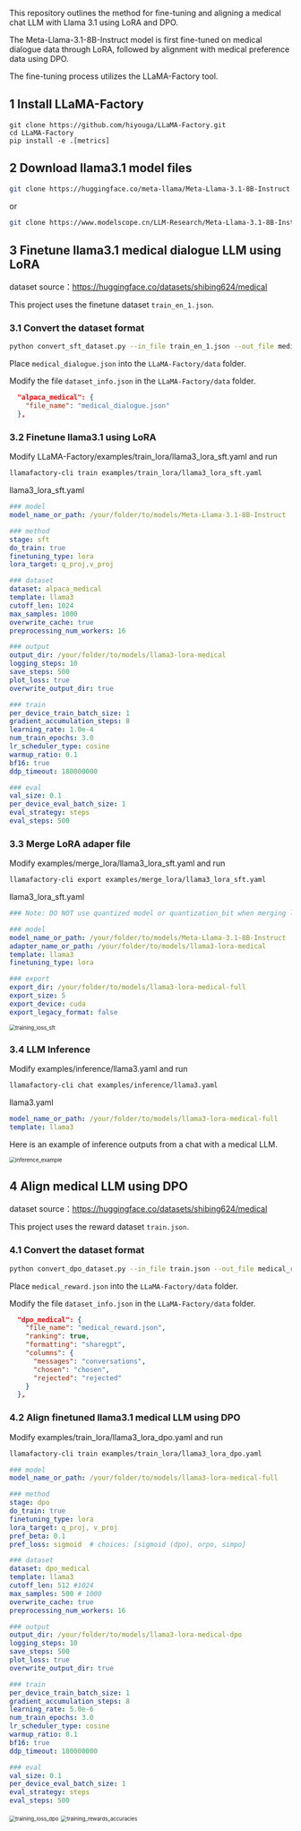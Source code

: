 This repository outlines the method for fine-tuning and aligning a medical chat LLM with Llama 3.1 using LoRA and DPO.

The Meta-Llama-3.1-8B-Instruct model is first fine-tuned on medical dialogue data through LoRA, followed by alignment with medical preference data using DPO.

The fine-tuning process utilizes the LLaMA-Factory tool.

## 1 Install LLaMA-Factory

```
git clone https://github.com/hiyouga/LLaMA-Factory.git
cd LLaMA-Factory
pip install -e .[metrics]
```

## 2 Download llama3.1 model files  

```bash
git clone https://huggingface.co/meta-llama/Meta-Llama-3.1-8B-Instruct
```

 or 

```bash
git clone https://www.modelscope.cn/LLM-Research/Meta-Llama-3.1-8B-Instruct.git
```

## 3 Finetune llama3.1 medical dialogue LLM using LoRA

dataset source：https://huggingface.co/datasets/shibing624/medical

This project uses the finetune dataset `train_en_1.json`.

### 3.1 Convert the dataset format

```bash
python convert_sft_dataset.py --in_file train_en_1.json --out_file medical_dialogue.json
```

Place `medical_dialogue.json` into the `LLaMA-Factory/data` folder.

Modify the file `dataset_info.json` in the `LLaMA-Factory/data` folder.

```json
  "alpaca_medical": {
    "file_name": "medical_dialogue.json"
  },
```

### 3.2  Finetune llama3.1 using LoRA

Modify  LLaMA-Factory/examples/train_lora/llama3_lora_sft.yaml and run

```bash
llamafactory-cli train examples/train_lora/llama3_lora_sft.yaml
```

llama3_lora_sft.yaml
```yaml
### model
model_name_or_path: /your/folder/to/models/Meta-Llama-3.1-8B-Instruct

### method
stage: sft
do_train: true
finetuning_type: lora
lora_target: q_proj,v_proj

### dataset
dataset: alpaca_medical
template: llama3
cutoff_len: 1024
max_samples: 1000
overwrite_cache: true
preprocessing_num_workers: 16

### output
output_dir: /your/folder/to/models/llama3-lora-medical
logging_steps: 10
save_steps: 500
plot_loss: true
overwrite_output_dir: true

### train
per_device_train_batch_size: 1
gradient_accumulation_steps: 8
learning_rate: 1.0e-4
num_train_epochs: 3.0
lr_scheduler_type: cosine
warmup_ratio: 0.1
bf16: true
ddp_timeout: 180000000

### eval
val_size: 0.1
per_device_eval_batch_size: 1
eval_strategy: steps
eval_steps: 500
```



### 3.3  Merge LoRA adaper file 

Modify examples/merge_lora/llama3_lora_sft.yaml and run

```bash
llamafactory-cli export examples/merge_lora/llama3_lora_sft.yaml
```

llama3_lora_sft.yaml

```yaml
### Note: DO NOT use quantized model or quantization_bit when merging lora adapters

### model
model_name_or_path: /your/folder/to/models/Meta-Llama-3.1-8B-Instruct
adapter_name_or_path: /your/folder/to/models/llama3-lora-medical
template: llama3
finetuning_type: lora

### export
export_dir: /your/folder/to/models/llama3-lora-medical-full
export_size: 5
export_device: cuda
export_legacy_format: false
```

<img src=".\images\training_loss_sft.png" alt="training_loss_sft" style="zoom:67%;" />

###  3.4 LLM Inference 

Modify examples/inference/llama3.yaml and run

```bash
llamafactory-cli chat examples/inference/llama3.yaml
```

llama3.yaml

```yaml
model_name_or_path: /your/folder/to/models/llama3-lora-medical-full
template: llama3
```
Here is an example of inference outputs from a chat with a medical LLM.

<img src=".\images\inference_example.png" alt="inference_example" style="zoom:67%;" />

## 4 Align medical LLM using DPO

dataset source：https://huggingface.co/datasets/shibing624/medical

This project uses the reward dataset `train.json`.

### 4.1 Convert the dataset format

```bash
python convert_dpo_dataset.py --in_file train.json --out_file medical_reward.json
```

Place `medical_reward.json` into the `LLaMA-Factory/data` folder.

Modify the file `dataset_info.json` in the `LLaMA-Factory/data` folder.

```json
  "dpo_medical": {
    "file_name": "medical_reward.json",
    "ranking": true,
    "formatting": "sharegpt",
    "columns": {
      "messages": "conversations",
      "chosen": "chosen",
      "rejected": "rejected"
    }
  },
```

### 4.2  Align finetuned llama3.1 medical LLM using DPO

Modify examples/train_lora/llama3_lora_dpo.yaml and run

```bash
llamafactory-cli train examples/train_lora/llama3_lora_dpo.yaml
```


```yaml
### model
model_name_or_path: /your/folder/to/models/llama3-lora-medical-full

### method
stage: dpo
do_train: true
finetuning_type: lora
lora_target: q_proj, v_proj
pref_beta: 0.1
pref_loss: sigmoid  # choices: [sigmoid (dpo), orpo, simpo]

### dataset
dataset: dpo_medical
template: llama3
cutoff_len: 512 #1024
max_samples: 500 # 1000
overwrite_cache: true
preprocessing_num_workers: 16

### output
output_dir: /your/folder/to/models/llama3-lora-medical-dpo
logging_steps: 10
save_steps: 500
plot_loss: true
overwrite_output_dir: true

### train
per_device_train_batch_size: 1
gradient_accumulation_steps: 8
learning_rate: 5.0e-6
num_train_epochs: 3.0
lr_scheduler_type: cosine
warmup_ratio: 0.1
bf16: true
ddp_timeout: 180000000

### eval
val_size: 0.1
per_device_eval_batch_size: 1
eval_strategy: steps
eval_steps: 500
```

 

<img src=".\images\training_loss_dpo.png" alt="training_loss_dpo" style="zoom:67%;" />

<img src=".\images\training_rewards_accuracies.png" alt="training_rewards_accuracies" style="zoom:67%;" />
























